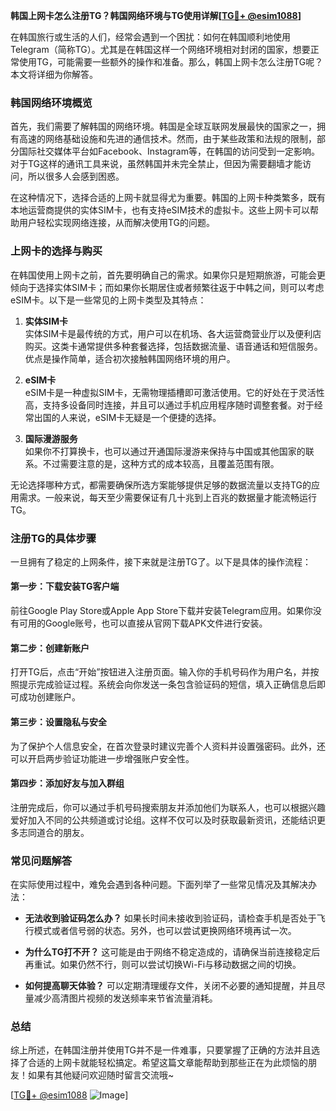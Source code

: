 **韩国上网卡怎么注册TG？韩国网络环境与TG使用详解[[TG💪+ @esim1088](https://t.me/s/esim1088)]**

在韩国旅行或生活的人们，经常会遇到一个困扰：如何在韩国顺利地使用Telegram（简称TG）。尤其是在韩国这样一个网络环境相对封闭的国家，想要正常使用TG，可能需要一些额外的操作和准备。那么，韩国上网卡怎么注册TG呢？本文将详细为你解答。

### 韩国网络环境概览

首先，我们需要了解韩国的网络环境。韩国是全球互联网发展最快的国家之一，拥有高速的网络基础设施和先进的通信技术。然而，由于某些政策和法规的限制，部分国际社交媒体平台如Facebook、Instagram等，在韩国的访问受到一定影响。对于TG这样的通讯工具来说，虽然韩国并未完全禁止，但因为需要翻墙才能访问，所以很多人会感到困惑。

在这种情况下，选择合适的上网卡就显得尤为重要。韩国的上网卡种类繁多，既有本地运营商提供的实体SIM卡，也有支持eSIM技术的虚拟卡。这些上网卡可以帮助用户轻松实现网络连接，从而解决使用TG的问题。

### 上网卡的选择与购买

在韩国使用上网卡之前，首先要明确自己的需求。如果你只是短期旅游，可能会更倾向于选择实体SIM卡；而如果你长期居住或者频繁往返于中韩之间，则可以考虑eSIM卡。以下是一些常见的上网卡类型及其特点：

1. **实体SIM卡**  
   实体SIM卡是最传统的方式，用户可以在机场、各大运营商营业厅以及便利店购买。这类卡通常提供多种套餐选择，包括数据流量、语音通话和短信服务。优点是操作简单，适合初次接触韩国网络环境的用户。

2. **eSIM卡**  
   eSIM卡是一种虚拟SIM卡，无需物理插槽即可激活使用。它的好处在于灵活性高，支持多设备同时连接，并且可以通过手机应用程序随时调整套餐。对于经常出国的人来说，eSIM卡无疑是一个便捷的选择。

3. **国际漫游服务**  
   如果你不打算换卡，也可以通过开通国际漫游来保持与中国或其他国家的联系。不过需要注意的是，这种方式的成本较高，且覆盖范围有限。

无论选择哪种方式，都需要确保所选方案能够提供足够的数据流量以支持TG的应用需求。一般来说，每天至少需要保证有几十兆到上百兆的数据量才能流畅运行TG。

### 注册TG的具体步骤

一旦拥有了稳定的上网条件，接下来就是注册TG了。以下是具体的操作流程：

#### 第一步：下载安装TG客户端
前往Google Play Store或Apple App Store下载并安装Telegram应用。如果你没有可用的Google账号，也可以直接从官网下载APK文件进行安装。

#### 第二步：创建新账户
打开TG后，点击“开始”按钮进入注册页面。输入你的手机号码作为用户名，并按照提示完成验证过程。系统会向你发送一条包含验证码的短信，填入正确信息后即可成功创建账户。

#### 第三步：设置隐私与安全
为了保护个人信息安全，在首次登录时建议完善个人资料并设置强密码。此外，还可以开启两步验证功能进一步增强账户安全性。

#### 第四步：添加好友与加入群组
注册完成后，你可以通过手机号码搜索朋友并添加他们为联系人，也可以根据兴趣爱好加入不同的公共频道或讨论组。这样不仅可以及时获取最新资讯，还能结识更多志同道合的朋友。

### 常见问题解答

在实际使用过程中，难免会遇到各种问题。下面列举了一些常见情况及其解决办法：

- **无法收到验证码怎么办？**
  如果长时间未接收到验证码，请检查手机是否处于飞行模式或者信号弱的状态。另外，也可以尝试更换网络环境再试一次。

- **为什么TG打不开？**
  这可能是由于网络不稳定造成的，请确保当前连接稳定后再重试。如果仍然不行，则可以尝试切换Wi-Fi与移动数据之间的切换。

- **如何提高聊天体验？**
  可以定期清理缓存文件，关闭不必要的通知提醒，并且尽量减少高清图片视频的发送频率来节省流量消耗。

### 总结

综上所述，在韩国注册并使用TG并不是一件难事，只要掌握了正确的方法并且选择了合适的上网卡就能轻松搞定。希望这篇文章能帮助到那些正在为此烦恼的朋友！如果有其他疑问欢迎随时留言交流哦~

[[TG💪+ @esim1088](https://t.me/s/esim1088) ![Image](https://i.postimg.cc/4NQfJmqS/Snipaste-2025-05-13-00-14-12.png)]